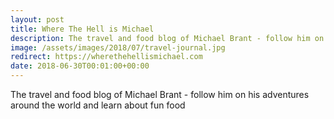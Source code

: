 ```yaml
---
layout: post
title: Where The Hell is Michael
description: The travel and food blog of Michael Brant - follow him on his adventures around the world and learn about fun food
image: /assets/images/2018/07/travel-journal.jpg
redirect: https://wherethehellismichael.com
date: 2018-06-30T00:01:00+00:00
---
```


The travel and food blog of Michael Brant - follow him on his adventures around the world and learn about fun food